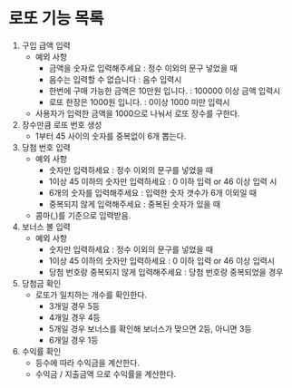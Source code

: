 # 로또 기능 목록

1. 구입 급액 입력
    - 예외 사항
        - 금액을 숫자로 입력해주세요 : 정수 이외의 문구 넣었을 때
        - 음수는 입력할 수 없습니다 : 음수 입력시
        - 한번에 구매 가능한 금액은 10만원 입니다. : 100000 이상 금액 입력시
        - 로또 한장은 1000원 입니다. : 0이상 1000 미만 입력시
    -  사용자가 입력한 금액을 1000으로 나눠서 로또 장수를 구한다.
2. 장수만큼 로또 번호 생성
    - 1부터 45 사이의 숫자를 중복없이 6개 뽑는다.
3. 당첨 번호 입력
    - 예외 사항
        - 숫자만 입력하세요 : 정수 이외의 문구를 넣었을 때
        - 1이상 45 이하의 숫자만 입력하세요 : 0 이하 입력 or 46 이상 입력 시
        - 6개의 숫자를 입력해주세요 : 입력한 숫자 갯수가 6개 이외일 때
        - 중복되지 않게 입력해주세요 : 중복된 숫자가 있을 때
    - 콤마(,)를 기준으로 입력받음.
4. 보너스 볼 입력
    - 예외 사항
        - 숫자만 입력하세요 : 정수 이외의 문구를 넣었을 때
        - 1이상 45 이하의 숫자만 입력하세요 : 0 이하 입력 or 46 이상 입력시
        -  당첨 번호랑 중복되지 않게 입력해주세요 : 당첨 번호랑 중복되었을 경우
5. 당첨금 확인
    - 로또가 일치하는 개수를 확인한다.
        - 3개일 경우 5등
        - 4개일 경우 4등
        - 5개일 경우 보너스를 확인해 보너스가 맞으면 2등, 아니면 3등
        - 6개일 경우 1등
6. 수익률 확인
    -  등수에 따라 수익금을 계산한다.
    -  수익금 / 지출금액  으로 수익률을 계산한다.



